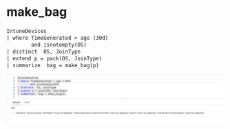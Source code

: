 # make\_bag

```
IntuneDevices
| where TimeGenerated > ago (30d)
        and isnotempty(OS)
| distinct  OS, JoinType
| extend p = pack(OS, JoinType)
| summarize  bag = make_bag(p)
```

![](<../../../.gitbook/assets/image (4).png>)
